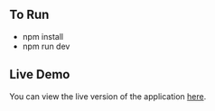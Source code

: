 ## To Run
- npm install
- npm run dev

## Live Demo
You can view the live version of the application [here](https://roshan-appd.tiiny.site/).

